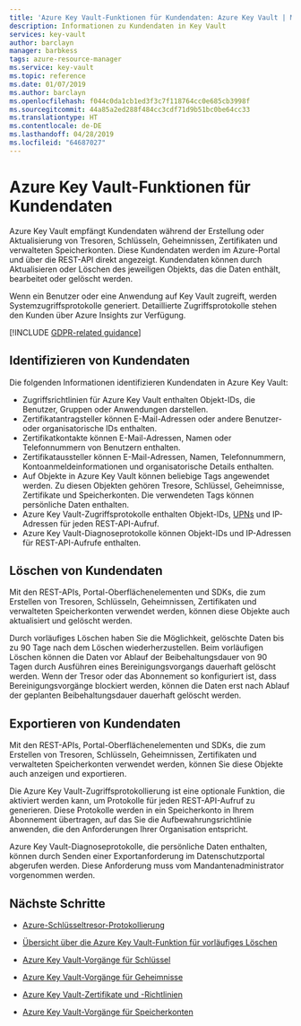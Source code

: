 ```yaml
---
title: 'Azure Key Vault-Funktionen für Kundendaten: Azure Key Vault | Microsoft-Dokumentation'
description: Informationen zu Kundendaten in Key Vault
services: key-vault
author: barclayn
manager: barbkess
tags: azure-resource-manager
ms.service: key-vault
ms.topic: reference
ms.date: 01/07/2019
ms.author: barclayn
ms.openlocfilehash: f044c0da1cb1ed3f3c7f118764cc0e685cb3998f
ms.sourcegitcommit: 44a85a2ed288f484cc3cdf71d9b51bc0be64cc33
ms.translationtype: HT
ms.contentlocale: de-DE
ms.lasthandoff: 04/28/2019
ms.locfileid: "64687027"
---
```

# <a name="azure-key-vault-customer-data-features"></a>Azure Key Vault-Funktionen für Kundendaten

Azure Key Vault empfängt Kundendaten während der Erstellung oder Aktualisierung von Tresoren, Schlüsseln, Geheimnissen, Zertifikaten und verwalteten Speicherkonten. Diese Kundendaten werden im Azure-Portal und über die REST-API direkt angezeigt. Kundendaten können durch Aktualisieren oder Löschen des jeweiligen Objekts, das die Daten enthält, bearbeitet oder gelöscht werden.

Wenn ein Benutzer oder eine Anwendung auf Key Vault zugreift, werden Systemzugriffsprotokolle generiert. Detaillierte Zugriffsprotokolle stehen den Kunden über Azure Insights zur Verfügung.

[!INCLUDE [GDPR-related guidance](../../includes/gdpr-intro-sentence.md)]

## <a name="identifying-customer-data"></a>Identifizieren von Kundendaten

Die folgenden Informationen identifizieren Kundendaten in Azure Key Vault:

- Zugriffsrichtlinien für Azure Key Vault enthalten Objekt-IDs, die Benutzer, Gruppen oder Anwendungen darstellen.
- Zertifikatantragsteller können E-Mail-Adressen oder andere Benutzer- oder organisatorische IDs enthalten.
- Zertifikatkontakte können E-Mail-Adressen, Namen oder Telefonnummern von Benutzern enthalten.
- Zertifikataussteller können E-Mail-Adressen, Namen, Telefonnummern, Kontoanmeldeinformationen und organisatorische Details enthalten.
- Auf Objekte in Azure Key Vault können beliebige Tags angewendet werden. Zu diesen Objekten gehören Tresore, Schlüssel, Geheimnisse, Zertifikate und Speicherkonten. Die verwendeten Tags können persönliche Daten enthalten.
- Azure Key Vault-Zugriffsprotokolle enthalten Objekt-IDs, [UPNs](../active-directory/hybrid/plan-connect-userprincipalname.md) und IP-Adressen für jeden REST-API-Aufruf.
- Azure Key Vault-Diagnoseprotokolle können Objekt-IDs und IP-Adressen für REST-API-Aufrufe enthalten.

## <a name="deleting-customer-data"></a>Löschen von Kundendaten

Mit den REST-APIs, Portal-Oberflächenelementen und SDKs, die zum Erstellen von Tresoren, Schlüsseln, Geheimnissen, Zertifikaten und verwalteten Speicherkonten verwendet werden, können diese Objekte auch aktualisiert und gelöscht werden.

Durch vorläufiges Löschen haben Sie die Möglichkeit, gelöschte Daten bis zu 90 Tage nach dem Löschen wiederherzustellen. Beim vorläufigen Löschen können die Daten vor Ablauf der Beibehaltungsdauer von 90 Tagen durch Ausführen eines Bereinigungsvorgangs dauerhaft gelöscht werden. Wenn der Tresor oder das Abonnement so konfiguriert ist, dass Bereinigungsvorgänge blockiert werden, können die Daten erst nach Ablauf der geplanten Beibehaltungsdauer dauerhaft gelöscht werden.

## <a name="exporting-customer-data"></a>Exportieren von Kundendaten

Mit den REST-APIs, Portal-Oberflächenelementen und SDKs, die zum Erstellen von Tresoren, Schlüsseln, Geheimnissen, Zertifikaten und verwalteten Speicherkonten verwendet werden, können Sie diese Objekte auch anzeigen und exportieren.

Die Azure Key Vault-Zugriffsprotokollierung ist eine optionale Funktion, die aktiviert werden kann, um Protokolle für jeden REST-API-Aufruf zu generieren. Diese Protokolle werden in ein Speicherkonto in Ihrem Abonnement übertragen, auf das Sie die Aufbewahrungsrichtlinie anwenden, die den Anforderungen Ihrer Organisation entspricht.

Azure Key Vault-Diagnoseprotokolle, die persönliche Daten enthalten, können durch Senden einer Exportanforderung im Datenschutzportal abgerufen werden. Diese Anforderung muss vom Mandantenadministrator vorgenommen werden.

## <a name="next-steps"></a>Nächste Schritte

- [Azure-Schlüsseltresor-Protokollierung](key-vault-logging.md)

- [Übersicht über die Azure Key Vault-Funktion für vorläufiges Löschen](key-vault-soft-delete-cli.md)

- [Azure Key Vault-Vorgänge für Schlüssel](https://docs.microsoft.com/rest/api/keyvault/key-operations)

- [Azure Key Vault-Vorgänge für Geheimnisse](https://docs.microsoft.com/rest/api/keyvault/secret-operations)

- [Azure Key Vault-Zertifikate und -Richtlinien](https://docs.microsoft.com/rest/api/keyvault/certificates-and-policies)

- [Azure Key Vault-Vorgänge für Speicherkonten](https://docs.microsoft.com/rest/api/keyvault/storage-account-key-operations)
